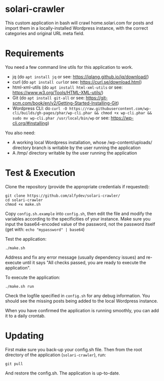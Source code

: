 # solari-crawler
This custom application in bash will crawl home.solari.com for posts and import them in a locally-installed Wordpress instance, with the correct categories and original URL meta field.

# Requirements
You need a few command line utils for this application to work.
* jq (do `apt install jq` or see: https://jqlang.github.io/jq/download/)
* curl (do `apt install curl`or see: https://curl.se/download.html)
* html-xml-utils (do `apt install html-xml-utils` or see: https://www.w3.org/Tools/HTML-XML-utils/)
* Git (do `apt install git-all` or see: https://git-scm.com/book/en/v2/Getting-Started-Installing-Git) 
* Wordpress CLI: do `curl -O https://raw.githubusercontent.com/wp-cli/builds/gh-pages/phar/wp-cli.phar && chmod +x wp-cli.phar && sudo mv wp-cli.phar /usr/local/bin/wp` or see: https://wp-cli.org/#installing)
  

You also need:
* A working local Wordpress installation, whose /wp-content/uploads/ directory branch is writable by the user running the application
* A /tmp/ directory writable by the user running the application

# Test & Execution

Clone the repository (provide the appropriate credentials if requested):

  ```
  git clone https://github.com/alfydev/solari-crawler/
  cd solari-crawler
  chmod +x make.sh
  ```

Copy `config.sh.example` into `config.sh`, then edit the file and modify the variables according to the specificities of your instance. Make sure you input the base64-encoded value of the password, not the password itself (get with: `echo "mypassword" | base64`)

Test the application:

  ```./make.sh```

Address and fix any error message (usually dependency issues) and re-execute until it says "All checks passed, you are ready to execute the application". 

To execute the application:

  ```./make.sh run```

Check the logfile specified in `config.sh` for any debug information. You should see the missing posts being added to the local Wordpress instance.

When you have confirmed the application is running smoothly, you can add it to a daily crontab.

# Updating
First make sure you back-up your config.sh file. Then from the root directory of the application (`solari-crawler`), run:

  ```git pull```

And restore the config.sh. The application is up-to-date.





